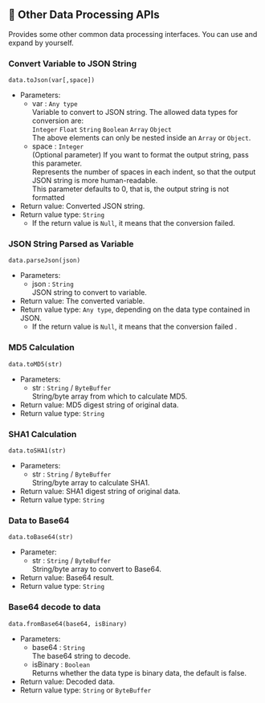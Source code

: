 ## 🧰 Other Data Processing APIs

Provides some other common data processing interfaces. You can use and expand by yourself.

### Convert Variable to JSON String

`data.toJson(var[,space])`

- Parameters: 
  - var : `Any type`  
    Variable to convert to JSON string. The allowed data types for conversion are:   
    `Integer` `Float` `String` `Boolean` `Array` `Object `  
    The above elements can only be nested inside an `Array` or `Object`.
  - space : `Integer`  
    (Optional parameter) If you want to format the output string, pass this parameter.  
    Represents the number of spaces in each indent, so that the output JSON string is more human-readable.  
    This parameter defaults to 0, that is, the output string is not formatted
- Return value: Converted JSON string.
- Return value type: `String`
  - If the return value is `Null`, it means that the conversion failed.

### JSON String Parsed as Variable

`data.parseJson(json)`

- Parameters: 
  - json : `String`  
    JSON string to convert to variable.
- Return value: The converted variable.
- Return value type: `Any type`, depending on the data type contained in JSON.
  - If the return value is `Null`, it means that the conversion failed .

### MD5 Calculation

`data.toMD5(str)`

- Parameters: 
  - str : `String` / `ByteBuffer`  
    String/byte array from which to calculate MD5.
- Return value: MD5 digest string of original data.
- Return value type: `String`

### SHA1 Calculation

`data.toSHA1(str)`

- Parameters: 
  - str : `String` / `ByteBuffer`  
    String/byte array to calculate SHA1.
- Return value: SHA1 digest string of original data.
- Return value type: `String`

### Data to Base64

`data.toBase64(str)`

- Parameter: 
  - str : `String` / `ByteBuffer`  
    String/byte array to convert to Base64.
- Return value: Base64 result.
- Return value type: `String`

### Base64 decode to data

`data.fromBase64(base64, isBinary)`

- Parameters: 
  - base64 : `String`  
    The base64 string to decode.
  - isBinary : `Boolean`  
    Returns whether the data type is binary data, the default is false.
- Return value: Decoded data.
- Return value type: `String` or `ByteBuffer`
